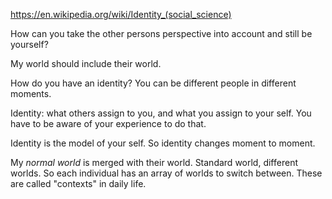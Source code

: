 
https://en.wikipedia.org/wiki/Identity_(social_science)

How can you take the other persons perspective into account and still be yourself?

My world should include their world.

How do you have an identity? You can be different people in different moments.

Identity: what others assign to you, and what you assign to your self. You have to be aware of your experience to do that.

Identity is the model of your self. So identity changes moment to moment.

My _normal world_ is merged with their world. Standard world, different worlds. So each individual has an array of worlds to switch between. These are called "contexts" in daily life. 
